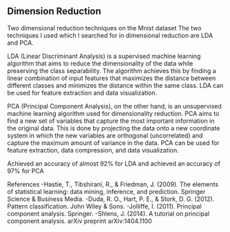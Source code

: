 ## Dimension Reduction
Two dimensional reduction techniques on the Mnist dataset
The two techniques I used which I searched for in dimensional reduction are LDA and PCA.

LDA (Linear Discriminant Analysis) is a supervised machine learning algorithm that aims to
reduce the dimensionality of the data while preserving the class separability. The algorithm
achieves this by finding a linear combination of input features that maximizes the distance
between different classes and minimizes the distance within the same class. LDA can be used
for feature extraction and data visualization.

PCA (Principal Component Analysis), on the other hand, is an unsupervised machine learning
algorithm used for dimensionality reduction. PCA aims to find a new set of variables that capture
the most important information in the original data. This is done by projecting the data onto a
new coordinate system in which the new variables are orthogonal (uncorrelated) and capture
the maximum amount of variance in the data. PCA can be used for feature extraction, data
compression, and data visualization.

Achieved an accuracy of almost 92% for LDA and achieved an accuracy of 97% for PCA 

References
-Hastie, T., Tibshirani, R., & Friedman, J. (2009). The elements of statistical learning: data
mining, inference, and prediction. Springer Science & Business Media.
-Duda, R. O., Hart, P. E., & Stork, D. G. (2012). Pattern classification. John Wiley & Sons.
-Jolliffe, I. (2011). Principal component analysis. Springer.
-Shlens, J. (2014). A tutorial on principal component analysis. arXiv preprint arXiv:1404.1100
